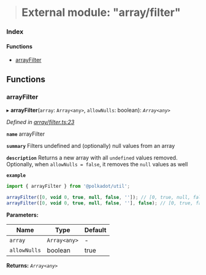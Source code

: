 > # External module: "array/filter"

### Index

#### Functions

* [arrayFilter](_array_filter_.md#arrayfilter)

## Functions

###  arrayFilter

▸ **arrayFilter**(`array`: `Array<any>`, `allowNulls`: boolean): *`Array<any>`*

*Defined in [array/filter.ts:23](https://github.com/polkadot-js/common/blob/8a245f2/packages/util/src/array/filter.ts#L23)*

**`name`** arrayFilter

**`summary`** Filters undefined and (optionally) null values from an array

**`description`** 
Returns a new array with all `undefined` values removed. Optionally, when `allowNulls = false`, it removes the `null` values as well

**`example`** 
<BR>

```javascript
import { arrayFilter } from '@polkadot/util';

arrayFilter([0, void 0, true, null, false, '']); // [0, true, null, false, '']
arrayFilter([0, void 0, true, null, false, ''], false); // [0, true, false, '']
```

**Parameters:**

Name | Type | Default |
------ | ------ | ------ |
`array` | `Array<any>` | - |
`allowNulls` | boolean | true |

**Returns:** *`Array<any>`*